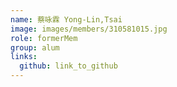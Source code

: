 ```yaml
---
name: 蔡咏霖 Yong-Lin,Tsai 
image: images/members/310581015.jpg 
role: formerMem
group: alum
links:
  github: link_to_github 
---
```

